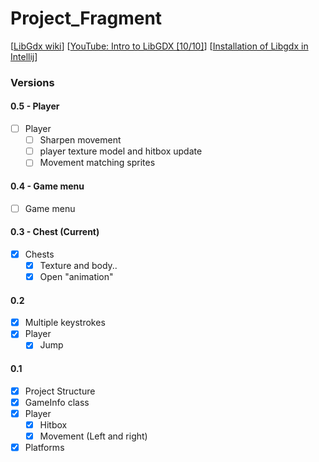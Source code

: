 # Project_Fragment
[[LibGdx wiki](https://github.com/libgdx/libgdx/wiki)]
[[YouTube: Intro to LibGDX [10/10]](https://www.youtube.com/watch?v=IVtfZYbXuLg&list=PLZhNP5qJ2IA2RfQBxAC06xv2S07o-UBSd&index=3)]
[[Installation of Libgdx in Intellij](https://www.youtube.com/watch?v=q0wM63_KNIs)]

### Versions

#### 0.5 - Player
- [ ] Player
    - [ ] Sharpen movement
    - [ ] player texture model and hitbox update
    - [ ] Movement matching sprites

#### 0.4 - Game menu
- [ ] Game menu

#### 0.3 - Chest (Current)
- [X] Chests
    - [X] Texture and body..
    - [X] Open "animation"

#### 0.2
- [X] Multiple keystrokes
- [X] Player
    - [X] Jump

#### 0.1
- [X] Project Structure
- [X] GameInfo class
- [X] Player
    - [X] Hitbox
    - [X] Movement (Left and right)
- [X] Platforms